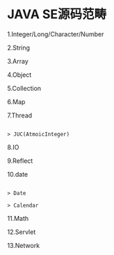 # JAVA SE源码范畴

1.Integer/Long/Character/Number

2.String 

3.Array

4.Object

5.Collection

6.Map

7.Thread

```

> JUC(AtmoicInteger)

```

8.IO

9.Reflect

10.date

```

> Date
  
> Calendar

```

11.Math

12.Servlet

13.Network

